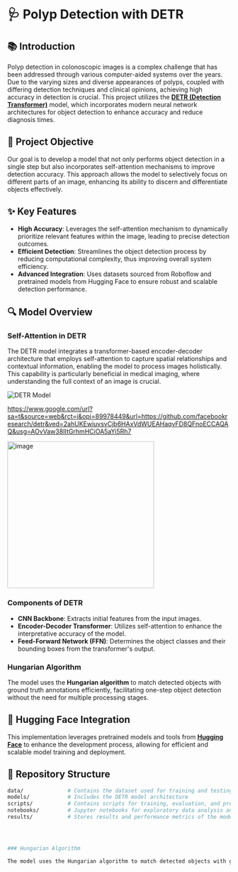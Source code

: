 # 🩺 Polyp Detection with DETR

## 📚 Introduction

Polyp detection in colonoscopic images is a complex challenge that has been addressed through various computer-aided systems over the years. Due to the varying sizes and diverse appearances of polyps, coupled with differing detection techniques and clinical opinions, achieving high accuracy in detection is crucial. This project utilizes the **[DETR (Detection Transformer)](https://github.com/facebookresearch/detr)** model, which incorporates modern neural network architectures for object detection to enhance accuracy and reduce diagnosis times.

## 🎯 Project Objective

Our goal is to develop a model that not only performs object detection in a single step but also incorporates self-attention mechanisms to improve detection accuracy. This approach allows the model to selectively focus on different parts of an image, enhancing its ability to discern and differentiate objects effectively.

## ✨ Key Features

- **High Accuracy**: Leverages the self-attention mechanism to dynamically prioritize relevant features within the image, leading to precise detection outcomes.
- **Efficient Detection**: Streamlines the object detection process by reducing computational complexity, thus improving overall system efficiency.
- **Advanced Integration**: Uses datasets sourced from Roboflow and pretrained models from Hugging Face to ensure robust and scalable detection performance.

## 🔍 Model Overview

### Self-Attention in DETR

The DETR model integrates a transformer-based encoder-decoder architecture that employs self-attention to capture spatial relationships and contextual information, enabling the model to process images holistically. This capability is particularly beneficial in medical imaging, where understanding the full context of an image is crucial.

![DETR Model](https://path/to/your/image.png) <!-- Add your image path here -->

https://www.google.com/url?sa=t&source=web&rct=j&opi=89978449&url=https://github.com/facebookresearch/detr&ved=2ahUKEwiuvsvCjb6HAxVdWUEAHaqvFD8QFnoECCAQAQ&usg=AOvVaw38IItGrhmHCiOA5aYi5Rh7


<img width="331" alt="image" src="https://github.com/user-attachments/assets/2e3e2a44-e37c-4315-a470-a2a1633f3d81">

### Components of DETR

- **CNN Backbone**: Extracts initial features from the input images.
- **Encoder-Decoder Transformer**: Utilizes self-attention to enhance the interpretative accuracy of the model.
- **Feed-Forward Network (FFN)**: Determines the object classes and their bounding boxes from the transformer's output.

### Hungarian Algorithm

The model uses the **Hungarian algorithm** to match detected objects with ground truth annotations efficiently, facilitating one-step object detection without the need for multiple processing stages.


## 🤖 Hugging Face Integration

This implementation leverages pretrained models and tools from **[Hugging Face](https://huggingface.co/)** to enhance the development process, allowing for efficient and scalable model training and deployment.


## 📁 Repository Structure

```bash
data/              # Contains the dataset used for training and testing
models/            # Includes the DETR model architecture
scripts/           # Contains scripts for training, evaluation, and preprocessing
notebooks/         # Jupyter notebooks for exploratory data analysis and visualization
results/           # Stores results and performance metrics of the model




### Hungarian Algorithm

The model uses the Hungarian algorithm to match detected objects with ground truth annotations efficiently, facilitating one-step object detection without the need for multiple processing stages.

